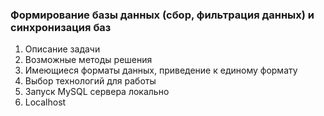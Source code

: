 ### Формирование базы данных (сбор, фильтрация данных) и синхронизация баз
1. Описание задачи
2. Возможные методы решения
3. Имеющиеся форматы данных, приведение к единому формату
4. Выбор технологий для работы
5. Запуск MySQL сервера локально
6. Localhost
